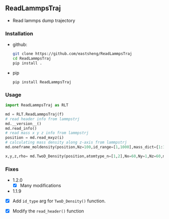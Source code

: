 ## ReadLammpsTraj
- Read lammps dump trajectory

### Installation

- github:

  ```bash
  git clone https://github.com/eastsheng/ReadLammpsTraj
  cd ReadLammpsTraj
  pip install .
  ```

- pip

  ```
  pip install ReadLammpsTraj
  ```

  

### Usage

```python
import ReadLammpsTraj as RLT

md = RLT.ReadLammpsTraj(f)
# read header info from lammpstrj 
md.__version__()
md.read_info()
# read mass x y z info from lammpstrj 
position = md.read_mxyz(i)
# calculating mass density along z-axis from lammpstrj 
md.oneframe_moldensity(position,Nz=100,id_range=[1,1000],mass_dict={1:15.9994,2:1.00797},id_type="atom",density_type="mass",direction="z")

x,y,z,rho= md.TwoD_Density(position,atomtype_n=[1,2],Nx=60,Ny=1,Nz=60,mass_or_number="mass",id_type="atom")
```



### Fixes

- 1.2.0
  - [x] Many modifications

- 1.1.9
- [x] Add `id_type` arg for `TwoD_Density()` function.
  
- [x] Modify the `read_header()` function

